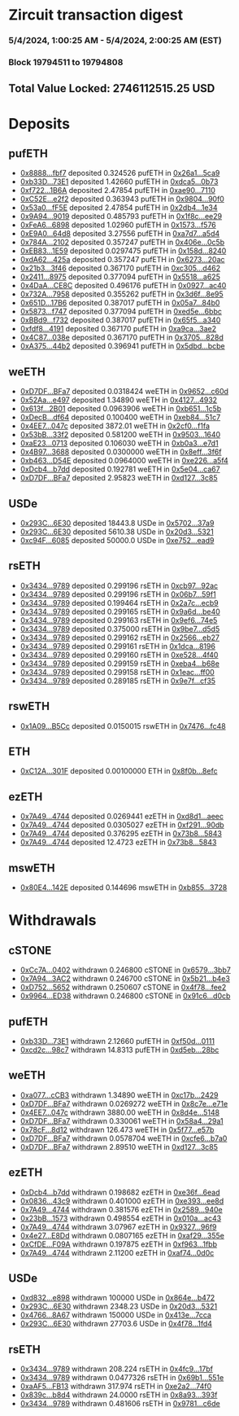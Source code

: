 # Zircuit transaction digest
### 5/4/2024, 1:00:25 AM - 5/4/2024, 2:00:25 AM (EST)
### Block 19794511 to 19794808

## Total Value Locked: 2746112515.25 USD

# Deposits
## pufETH
- [0x8888...fbf7](https://etherscan.io/address/0x8888898Ba65BCC0041E84cbf335829C2C484fbf7) deposited 0.324526 pufETH in [0x26a1...5ca9](https://etherscan.io/tx/0x8888898Ba65BCC0041E84cbf335829C2C484fbf7)
- [0xb33D...73E1](https://etherscan.io/address/0xb33D3289371416aeefaF76f077eC081AFff073E1) deposited 1.42660 pufETH in [0xdca5...0b73](https://etherscan.io/tx/0xb33D3289371416aeefaF76f077eC081AFff073E1)
- [0xf722...1B6A](https://etherscan.io/address/0xf72290e63f18512D8bE87BF978e23D50c72A1B6A) deposited 2.47854 pufETH in [0xae90...7110](https://etherscan.io/tx/0xf72290e63f18512D8bE87BF978e23D50c72A1B6A)
- [0xC52E...e2f2](https://etherscan.io/address/0xC52Ec94b05b865AC9D4c49Ad0AF712777208e2f2) deposited 0.363943 pufETH in [0x9804...90f0](https://etherscan.io/tx/0xC52Ec94b05b865AC9D4c49Ad0AF712777208e2f2)
- [0x53a0...fF5E](https://etherscan.io/address/0x53a0d60aC972bCd26dC26277FcFa88C95488fF5E) deposited 2.47854 pufETH in [0x2db4...1e34](https://etherscan.io/tx/0x53a0d60aC972bCd26dC26277FcFa88C95488fF5E)
- [0x9A94...9019](https://etherscan.io/address/0x9A9400eAb8080cc446A457d6a7DC7E47e3519019) deposited 0.485793 pufETH in [0x1f8c...ee29](https://etherscan.io/tx/0x9A9400eAb8080cc446A457d6a7DC7E47e3519019)
- [0xFeA6...6898](https://etherscan.io/address/0xFeA676f0929CD239E0A64baCD49a5Bb678fC6898) deposited 1.02960 pufETH in [0x1573...f576](https://etherscan.io/tx/0xFeA676f0929CD239E0A64baCD49a5Bb678fC6898)
- [0xE9A0...64d8](https://etherscan.io/address/0xE9A04d4DFa99448473e380E97DD8046F024164d8) deposited 3.27556 pufETH in [0xa7d7...a5d4](https://etherscan.io/tx/0xE9A04d4DFa99448473e380E97DD8046F024164d8)
- [0x784A...2102](https://etherscan.io/address/0x784A85c11df2c17858eDEC8c8468ef22c7eb2102) deposited 0.357247 pufETH in [0x406e...0c5b](https://etherscan.io/tx/0x784A85c11df2c17858eDEC8c8468ef22c7eb2102)
- [0xEB83...1E59](https://etherscan.io/address/0xEB83E1346C3B97CaC1B3349C6dE4C25780561E59) deposited 0.0297475 pufETH in [0x158d...8240](https://etherscan.io/tx/0xEB83E1346C3B97CaC1B3349C6dE4C25780561E59)
- [0xdA62...425a](https://etherscan.io/address/0xdA622039A74B0A9e888E52665a9C1b821130425a) deposited 0.357247 pufETH in [0x6273...20ac](https://etherscan.io/tx/0xdA622039A74B0A9e888E52665a9C1b821130425a)
- [0x21b3...3f46](https://etherscan.io/address/0x21b3c81FbD80D31dE1654c322e986d744ec73f46) deposited 0.367170 pufETH in [0xc305...d462](https://etherscan.io/tx/0x21b3c81FbD80D31dE1654c322e986d744ec73f46)
- [0x2411...8975](https://etherscan.io/address/0x24111D8a94baF1a33b9182ED0cFD64E902118975) deposited 0.377094 pufETH in [0x5518...a625](https://etherscan.io/tx/0x24111D8a94baF1a33b9182ED0cFD64E902118975)
- [0x4DaA...CE8C](https://etherscan.io/address/0x4DaA78894C1cD0C2c49d462196fDBe1E0564CE8C) deposited 0.496176 pufETH in [0x0927...ac40](https://etherscan.io/tx/0x4DaA78894C1cD0C2c49d462196fDBe1E0564CE8C)
- [0x732A...7958](https://etherscan.io/address/0x732A2E929203C0762F91A3760178c2F1a7E67958) deposited 0.355262 pufETH in [0x3d6f...8e95](https://etherscan.io/tx/0x732A2E929203C0762F91A3760178c2F1a7E67958)
- [0x651D...17B6](https://etherscan.io/address/0x651D39784e97249E1CfA9f0249396C23324d17B6) deposited 0.387017 pufETH in [0x05a7...84b0](https://etherscan.io/tx/0x651D39784e97249E1CfA9f0249396C23324d17B6)
- [0x5873...f747](https://etherscan.io/address/0x58732bBB00fdC189cB667f28f6A0F2e35083f747) deposited 0.377094 pufETH in [0xed5e...6bbc](https://etherscan.io/tx/0x58732bBB00fdC189cB667f28f6A0F2e35083f747)
- [0xBBd9...f732](https://etherscan.io/address/0xBBd9FF5b54dc3EB3BDA8AED6Fa93E2838bB0f732) deposited 0.387017 pufETH in [0x65f5...a340](https://etherscan.io/tx/0xBBd9FF5b54dc3EB3BDA8AED6Fa93E2838bB0f732)
- [0xfdf8...4191](https://etherscan.io/address/0xfdf8c9D5d422dEae33a3bdBDba003000A7884191) deposited 0.367170 pufETH in [0xa9ca...3ae2](https://etherscan.io/tx/0xfdf8c9D5d422dEae33a3bdBDba003000A7884191)
- [0x4C87...038e](https://etherscan.io/address/0x4C87b48Bfc97e4CCEC99D5D1Cc6f9998D580038e) deposited 0.367170 pufETH in [0x3705...828d](https://etherscan.io/tx/0x4C87b48Bfc97e4CCEC99D5D1Cc6f9998D580038e)
- [0xA375...44b2](https://etherscan.io/address/0xA37571006FD499c4cab07EC565dc770273C944b2) deposited 0.396941 pufETH in [0x5dbd...bcbe](https://etherscan.io/tx/0xA37571006FD499c4cab07EC565dc770273C944b2)
## weETH
- [0xD7DF...BFa7](https://etherscan.io/address/0xD7DF7E085214743530afF339aFC420c7c720BFa7) deposited 0.0318424 weETH in [0x9652...c60d](https://etherscan.io/tx/0xD7DF7E085214743530afF339aFC420c7c720BFa7)
- [0x52Aa...e497](https://etherscan.io/address/0x52Aa899454998Be5b000Ad077a46Bbe360F4e497) deposited 1.34890 weETH in [0x4127...4932](https://etherscan.io/tx/0x52Aa899454998Be5b000Ad077a46Bbe360F4e497)
- [0x613f...2B01](https://etherscan.io/address/0x613fA67B7Ca9f05266c852bdB11C0a0cEa672B01) deposited 0.0963906 weETH in [0xb651...1c5b](https://etherscan.io/tx/0x613fA67B7Ca9f05266c852bdB11C0a0cEa672B01)
- [0xDecB...df64](https://etherscan.io/address/0xDecBF12FC881B06BbCbd51f62C4c33525944df64) deposited 0.100400 weETH in [0xeb84...51c7](https://etherscan.io/tx/0xDecBF12FC881B06BbCbd51f62C4c33525944df64)
- [0x4EE7...047c](https://etherscan.io/address/0x4EE79E19c9c398e364d135F01B25DcCC0473047c) deposited 3872.01 weETH in [0x2cf0...f1fa](https://etherscan.io/tx/0x4EE79E19c9c398e364d135F01B25DcCC0473047c)
- [0x53bB...33f2](https://etherscan.io/address/0x53bB3C4870bAe082c7715c26e17355781A1c33f2) deposited 0.581200 weETH in [0x9503...1640](https://etherscan.io/tx/0x53bB3C4870bAe082c7715c26e17355781A1c33f2)
- [0xaE23...0713](https://etherscan.io/address/0xaE23aA3dC2f76FddC407180a5710256605B10713) deposited 0.106030 weETH in [0xb0a3...e7d1](https://etherscan.io/tx/0xaE23aA3dC2f76FddC407180a5710256605B10713)
- [0x4B97...3688](https://etherscan.io/address/0x4B97E78A114187311B2a7FD64651EbF13F963688) deposited 0.0300000 weETH in [0x8eff...3f6f](https://etherscan.io/tx/0x4B97E78A114187311B2a7FD64651EbF13F963688)
- [0xb463...D54E](https://etherscan.io/address/0xb463E3bAFEDDFA264ECc68C7E1967B5ACfCBD54E) deposited 0.0964000 weETH in [0xe226...a5f4](https://etherscan.io/tx/0xb463E3bAFEDDFA264ECc68C7E1967B5ACfCBD54E)
- [0xDcb4...b7dd](https://etherscan.io/address/0xDcb4ba71A45a9622D929b82fd0237B8a829Eb7dd) deposited 0.192781 weETH in [0x5e04...ca67](https://etherscan.io/tx/0xDcb4ba71A45a9622D929b82fd0237B8a829Eb7dd)
- [0xD7DF...BFa7](https://etherscan.io/address/0xD7DF7E085214743530afF339aFC420c7c720BFa7) deposited 2.95823 weETH in [0xd127...3c85](https://etherscan.io/tx/0xD7DF7E085214743530afF339aFC420c7c720BFa7)
## USDe
- [0x293C...6E30](https://etherscan.io/address/0x293C6937D8D82e05B01335F7B33FBA0c8e256E30) deposited 18443.8 USDe in [0x5702...37a9](https://etherscan.io/tx/0x293C6937D8D82e05B01335F7B33FBA0c8e256E30)
- [0x293C...6E30](https://etherscan.io/address/0x293C6937D8D82e05B01335F7B33FBA0c8e256E30) deposited 5610.38 USDe in [0x20d3...5321](https://etherscan.io/tx/0x293C6937D8D82e05B01335F7B33FBA0c8e256E30)
- [0xc94F...6085](https://etherscan.io/address/0xc94F282Af425199B29a406c30f9c0093241b6085) deposited 50000.0 USDe in [0xe752...ead9](https://etherscan.io/tx/0xc94F282Af425199B29a406c30f9c0093241b6085)
## rsETH
- [0x3434...9789](https://etherscan.io/address/0x34349c5569e7B846c3558961552D2202760A9789) deposited 0.299196 rsETH in [0xcb97...92ac](https://etherscan.io/tx/0x34349c5569e7B846c3558961552D2202760A9789)
- [0x3434...9789](https://etherscan.io/address/0x34349c5569e7B846c3558961552D2202760A9789) deposited 0.299196 rsETH in [0x06b7...59f1](https://etherscan.io/tx/0x34349c5569e7B846c3558961552D2202760A9789)
- [0x3434...9789](https://etherscan.io/address/0x34349c5569e7B846c3558961552D2202760A9789) deposited 0.199464 rsETH in [0x2a7c...ecb9](https://etherscan.io/tx/0x34349c5569e7B846c3558961552D2202760A9789)
- [0x3434...9789](https://etherscan.io/address/0x34349c5569e7B846c3558961552D2202760A9789) deposited 0.299165 rsETH in [0x9a6d...be40](https://etherscan.io/tx/0x34349c5569e7B846c3558961552D2202760A9789)
- [0x3434...9789](https://etherscan.io/address/0x34349c5569e7B846c3558961552D2202760A9789) deposited 0.299163 rsETH in [0x9ef6...74e5](https://etherscan.io/tx/0x34349c5569e7B846c3558961552D2202760A9789)
- [0x3434...9789](https://etherscan.io/address/0x34349c5569e7B846c3558961552D2202760A9789) deposited 0.375000 rsETH in [0x9be7...d5d5](https://etherscan.io/tx/0x34349c5569e7B846c3558961552D2202760A9789)
- [0x3434...9789](https://etherscan.io/address/0x34349c5569e7B846c3558961552D2202760A9789) deposited 0.299162 rsETH in [0x2566...eb27](https://etherscan.io/tx/0x34349c5569e7B846c3558961552D2202760A9789)
- [0x3434...9789](https://etherscan.io/address/0x34349c5569e7B846c3558961552D2202760A9789) deposited 0.299161 rsETH in [0x1dca...8196](https://etherscan.io/tx/0x34349c5569e7B846c3558961552D2202760A9789)
- [0x3434...9789](https://etherscan.io/address/0x34349c5569e7B846c3558961552D2202760A9789) deposited 0.299160 rsETH in [0xe528...4f40](https://etherscan.io/tx/0x34349c5569e7B846c3558961552D2202760A9789)
- [0x3434...9789](https://etherscan.io/address/0x34349c5569e7B846c3558961552D2202760A9789) deposited 0.299159 rsETH in [0xeba4...b68e](https://etherscan.io/tx/0x34349c5569e7B846c3558961552D2202760A9789)
- [0x3434...9789](https://etherscan.io/address/0x34349c5569e7B846c3558961552D2202760A9789) deposited 0.299158 rsETH in [0x1eac...ff00](https://etherscan.io/tx/0x34349c5569e7B846c3558961552D2202760A9789)
- [0x3434...9789](https://etherscan.io/address/0x34349c5569e7B846c3558961552D2202760A9789) deposited 0.289185 rsETH in [0x9e7f...cf35](https://etherscan.io/tx/0x34349c5569e7B846c3558961552D2202760A9789)
## rswETH
- [0x1A09...B5Cc](https://etherscan.io/address/0x1A09AA21Ca01aeEe584fd660B170369B91E5B5Cc) deposited 0.0150015 rswETH in [0x7476...fc48](https://etherscan.io/tx/0x1A09AA21Ca01aeEe584fd660B170369B91E5B5Cc)
## ETH
- [0xC12A...301F](https://etherscan.io/address/0xC12Af7f2e5b447b50cca14881E7136bAfF9c301F) deposited 0.00100000 ETH in [0x8f0b...8efc](https://etherscan.io/tx/0xC12Af7f2e5b447b50cca14881E7136bAfF9c301F)
## ezETH
- [0x7A49...4744](https://etherscan.io/address/0x7A493Be5c2ce014cD049Bf178a1ac0Db1B434744) deposited 0.0269441 ezETH in [0xd8d1...aeec](https://etherscan.io/tx/0x7A493Be5c2ce014cD049Bf178a1ac0Db1B434744)
- [0x7A49...4744](https://etherscan.io/address/0x7A493Be5c2ce014cD049Bf178a1ac0Db1B434744) deposited 0.0305027 ezETH in [0xf291...90db](https://etherscan.io/tx/0x7A493Be5c2ce014cD049Bf178a1ac0Db1B434744)
- [0x7A49...4744](https://etherscan.io/address/0x7A493Be5c2ce014cD049Bf178a1ac0Db1B434744) deposited 0.376295 ezETH in [0x73b8...5843](https://etherscan.io/tx/0x7A493Be5c2ce014cD049Bf178a1ac0Db1B434744)
- [0x7A49...4744](https://etherscan.io/address/0x7A493Be5c2ce014cD049Bf178a1ac0Db1B434744) deposited 12.4723 ezETH in [0x73b8...5843](https://etherscan.io/tx/0x7A493Be5c2ce014cD049Bf178a1ac0Db1B434744)
## mswETH
- [0x80E4...142E](https://etherscan.io/address/0x80E42cad02a7f4b30269fD4241D9C33f039a142E) deposited 0.144696 mswETH in [0xb855...3728](https://etherscan.io/tx/0x80E42cad02a7f4b30269fD4241D9C33f039a142E)
# Withdrawals
## cSTONE
- [0xCc7A...0402](https://etherscan.io/address/0xCc7A7587612CBaD5Cc2b154Cb09550A79Db20402) withdrawn 0.246800 cSTONE in [0x6579...3bb7](https://etherscan.io/tx/0xCc7A7587612CBaD5Cc2b154Cb09550A79Db20402)
- [0x7A94...3AC2](https://etherscan.io/address/0x7A94d83F5F1fC679C97572D80410335dc89E3AC2) withdrawn 0.246700 cSTONE in [0x5b21...b4e3](https://etherscan.io/tx/0x7A94d83F5F1fC679C97572D80410335dc89E3AC2)
- [0xD752...5652](https://etherscan.io/address/0xD752b313E23Cba7d98080Ca57fC2d5C84A525652) withdrawn 0.250607 cSTONE in [0x4f78...fee2](https://etherscan.io/tx/0xD752b313E23Cba7d98080Ca57fC2d5C84A525652)
- [0x9964...ED38](https://etherscan.io/address/0x99645eaee9aE919467D0fE05544e8a0A8130ED38) withdrawn 0.246800 cSTONE in [0x91c6...d0cb](https://etherscan.io/tx/0x99645eaee9aE919467D0fE05544e8a0A8130ED38)
## pufETH
- [0xb33D...73E1](https://etherscan.io/address/0xb33D3289371416aeefaF76f077eC081AFff073E1) withdrawn 2.12660 pufETH in [0xf50d...0111](https://etherscan.io/tx/0xb33D3289371416aeefaF76f077eC081AFff073E1)
- [0xcd2c...98c7](https://etherscan.io/address/0xcd2c1e27CB06317BD72034EbE670C35aD6f898c7) withdrawn 14.8313 pufETH in [0xd5eb...28bc](https://etherscan.io/tx/0xcd2c1e27CB06317BD72034EbE670C35aD6f898c7)
## weETH
- [0xa077...cCB3](https://etherscan.io/address/0xa0771999Ab6B20f50248504f89C0CF2627a3cCB3) withdrawn 1.34890 weETH in [0xc17b...2429](https://etherscan.io/tx/0xa0771999Ab6B20f50248504f89C0CF2627a3cCB3)
- [0xD7DF...BFa7](https://etherscan.io/address/0xD7DF7E085214743530afF339aFC420c7c720BFa7) withdrawn 0.0269272 weETH in [0x8c7e...e71e](https://etherscan.io/tx/0xD7DF7E085214743530afF339aFC420c7c720BFa7)
- [0x4EE7...047c](https://etherscan.io/address/0x4EE79E19c9c398e364d135F01B25DcCC0473047c) withdrawn 3880.00 weETH in [0x8d4e...5148](https://etherscan.io/tx/0x4EE79E19c9c398e364d135F01B25DcCC0473047c)
- [0xD7DF...BFa7](https://etherscan.io/address/0xD7DF7E085214743530afF339aFC420c7c720BFa7) withdrawn 0.330061 weETH in [0x58a4...29a1](https://etherscan.io/tx/0xD7DF7E085214743530afF339aFC420c7c720BFa7)
- [0x78cF...8d12](https://etherscan.io/address/0x78cF02118AA15b598Aaa1aA3f957B82305058d12) withdrawn 126.473 weETH in [0x5f77...e57b](https://etherscan.io/tx/0x78cF02118AA15b598Aaa1aA3f957B82305058d12)
- [0xD7DF...BFa7](https://etherscan.io/address/0xD7DF7E085214743530afF339aFC420c7c720BFa7) withdrawn 0.0578704 weETH in [0xcfe6...b7a0](https://etherscan.io/tx/0xD7DF7E085214743530afF339aFC420c7c720BFa7)
- [0xD7DF...BFa7](https://etherscan.io/address/0xD7DF7E085214743530afF339aFC420c7c720BFa7) withdrawn 2.89510 weETH in [0xd127...3c85](https://etherscan.io/tx/0xD7DF7E085214743530afF339aFC420c7c720BFa7)
## ezETH
- [0xDcb4...b7dd](https://etherscan.io/address/0xDcb4ba71A45a9622D929b82fd0237B8a829Eb7dd) withdrawn 0.198682 ezETH in [0xe36f...6ead](https://etherscan.io/tx/0xDcb4ba71A45a9622D929b82fd0237B8a829Eb7dd)
- [0x0836...43c9](https://etherscan.io/address/0x0836383033fEF39fCa34E99cF4d1f261B73743c9) withdrawn 0.401000 ezETH in [0xe393...ee8d](https://etherscan.io/tx/0x0836383033fEF39fCa34E99cF4d1f261B73743c9)
- [0x7A49...4744](https://etherscan.io/address/0x7A493Be5c2ce014cD049Bf178a1ac0Db1B434744) withdrawn 0.381576 ezETH in [0x2589...940e](https://etherscan.io/tx/0x7A493Be5c2ce014cD049Bf178a1ac0Db1B434744)
- [0x23bB...1573](https://etherscan.io/address/0x23bBD657863FBc80c32925CC6f83e09EcFBe1573) withdrawn 0.498554 ezETH in [0x010a...ac43](https://etherscan.io/tx/0x23bBD657863FBc80c32925CC6f83e09EcFBe1573)
- [0x7A49...4744](https://etherscan.io/address/0x7A493Be5c2ce014cD049Bf178a1ac0Db1B434744) withdrawn 3.07967 ezETH in [0x9327...96f9](https://etherscan.io/tx/0x7A493Be5c2ce014cD049Bf178a1ac0Db1B434744)
- [0x4e27...E8Dd](https://etherscan.io/address/0x4e272772a1cd61C250a70523b57620799762E8Dd) withdrawn 0.0807165 ezETH in [0xaf29...355e](https://etherscan.io/tx/0x4e272772a1cd61C250a70523b57620799762E8Dd)
- [0xCfDE...F09A](https://etherscan.io/address/0xCfDEc61763B26684ce66B4bbd29F6fEb575BF09A) withdrawn 0.197875 ezETH in [0xf963...1fbb](https://etherscan.io/tx/0xCfDEc61763B26684ce66B4bbd29F6fEb575BF09A)
- [0x7A49...4744](https://etherscan.io/address/0x7A493Be5c2ce014cD049Bf178a1ac0Db1B434744) withdrawn 2.11200 ezETH in [0xaf74...0d0c](https://etherscan.io/tx/0x7A493Be5c2ce014cD049Bf178a1ac0Db1B434744)
## USDe
- [0xd832...e898](https://etherscan.io/address/0xd832DB8f55334a0D2a91B3181e8E0bC2b552e898) withdrawn 100000 USDe in [0x864e...b472](https://etherscan.io/tx/0xd832DB8f55334a0D2a91B3181e8E0bC2b552e898)
- [0x293C...6E30](https://etherscan.io/address/0x293C6937D8D82e05B01335F7B33FBA0c8e256E30) withdrawn 2348.23 USDe in [0x20d3...5321](https://etherscan.io/tx/0x293C6937D8D82e05B01335F7B33FBA0c8e256E30)
- [0x4766...8A67](https://etherscan.io/address/0x47669d1cD7091Fe1DAFE741fE3528fDf559B8A67) withdrawn 150000 USDe in [0x413e...7cca](https://etherscan.io/tx/0x47669d1cD7091Fe1DAFE741fE3528fDf559B8A67)
- [0x293C...6E30](https://etherscan.io/address/0x293C6937D8D82e05B01335F7B33FBA0c8e256E30) withdrawn 27703.6 USDe in [0x4f78...1fd4](https://etherscan.io/tx/0x293C6937D8D82e05B01335F7B33FBA0c8e256E30)
## rsETH
- [0x3434...9789](https://etherscan.io/address/0x34349c5569e7B846c3558961552D2202760A9789) withdrawn 208.224 rsETH in [0x4fc9...17bf](https://etherscan.io/tx/0x34349c5569e7B846c3558961552D2202760A9789)
- [0x3434...9789](https://etherscan.io/address/0x34349c5569e7B846c3558961552D2202760A9789) withdrawn 0.0477326 rsETH in [0x69b1...551e](https://etherscan.io/tx/0x34349c5569e7B846c3558961552D2202760A9789)
- [0xaAF5...FB13](https://etherscan.io/address/0xaAF5feaa9e5694B2b293e67558e2dA8EA4B1FB13) withdrawn 317.974 rsETH in [0xe2a2...74f0](https://etherscan.io/tx/0xaAF5feaa9e5694B2b293e67558e2dA8EA4B1FB13)
- [0x839c...b8d4](https://etherscan.io/address/0x839c92fC98A8EeAB03047Cf851b98822fA58b8d4) withdrawn 24.0000 rsETH in [0x8a93...393f](https://etherscan.io/tx/0x839c92fC98A8EeAB03047Cf851b98822fA58b8d4)
- [0x3434...9789](https://etherscan.io/address/0x34349c5569e7B846c3558961552D2202760A9789) withdrawn 0.481606 rsETH in [0x9781...c6de](https://etherscan.io/tx/0x34349c5569e7B846c3558961552D2202760A9789)
